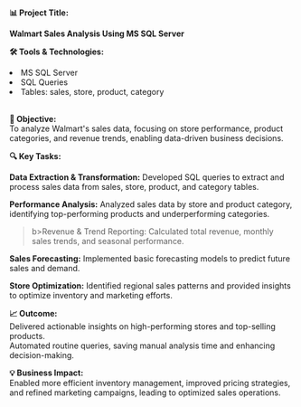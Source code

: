 <b>📊 Project Title: </b><br>

<b>Walmart Sales Analysis Using MS SQL Server</b>

<b>🛠️ Tools & Technologies:</b><br>

<li>MS SQL Server</li>

<li>SQL Queries</li>

<li>Tables: sales, store, product, category</li><br>


<b>🎯 Objective:</b><br>
To analyze Walmart's sales data, focusing on store performance, product categories, and revenue trends, enabling data-driven business decisions.

<b>🔍 Key Tasks:</b>

<b>Data Extraction & Transformation:</b>
Developed SQL queries to extract and process sales data from sales, store, product, and category tables.

<b>Performance Analysis:</b>
Analyzed sales data by store and product category, identifying top-performing products and underperforming categories.

>b>Revenue & Trend Reporting:</b>
Calculated total revenue, monthly sales trends, and seasonal performance.

<b>Sales Forecasting:</b>
Implemented basic forecasting models to predict future sales and demand.

<b>Store Optimization:</b>
Identified regional sales patterns and provided insights to optimize inventory and marketing efforts.

<b>📈 Outcome:</b><br>
Delivered actionable insights on high-performing stores and top-selling products.<br>
Automated routine queries, saving manual analysis time and enhancing decision-making.

<b>💡 Business Impact:</b><br>
Enabled more efficient inventory management, improved pricing strategies, and refined marketing campaigns, leading to optimized sales operations.
